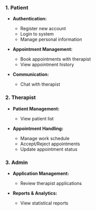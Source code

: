 ### 1. Patient
- **Authentication:**
  - Register new account
  - Login to system
  - Manage personal information

- **Appointment Management:**
  - Book appointments with therapist
  - View appointment history

- **Communication:**
  - Chat with therapist

### 2. Therapist
- **Patient Management:**
  - View patient list

- **Appointment Handling:**
  - Manage work schedule
  - Accept/Reject appointments
  - Update appointment status

### 3. Admin
- **Application Management:**
  - Review therapist applications

- **Reports & Analytics:**
  - View statistical reports